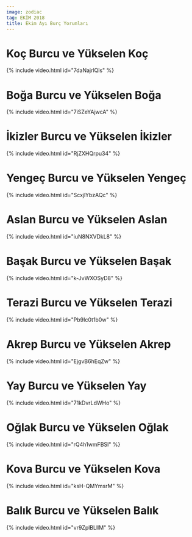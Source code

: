 ```yaml
---
image: zodiac
tag: EKİM 2018
title: Ekim Ayı Burç Yorumları
---
```


# Koç Burcu ve Yükselen Koç

{% include video.html id="7daNajrlQls" %}

# Boğa Burcu ve Yükselen Boğa

{% include video.html id="7iSZeYAjwcA" %}

# İkizler Burcu ve Yükselen İkizler

{% include video.html id="RjZXHQrpu34" %}

# Yengeç Burcu ve Yükselen Yengeç

{% include video.html id="ScxjlYbzAQc" %}

# Aslan Burcu ve Yükselen Aslan

{% include video.html id="iuN8NXVDkL8" %}

# Başak Burcu ve Yükselen Başak

{% include video.html id="k-JvWXOSyD8" %}

# Terazi Burcu ve Yükselen Terazi

{% include video.html id="Pb9Ic0t1b0w" %}

# Akrep Burcu ve Yükselen Akrep

{% include video.html id="EjgvB6hEqZw" %}

# Yay Burcu ve Yükselen Yay

{% include video.html id="71kDvrLdWHo" %}

# Oğlak Burcu ve Yükselen Oğlak

{% include video.html id="rQ4h1wmFBSI" %}

# Kova Burcu ve Yükselen Kova

{% include video.html id="ksH-QMYmsrM" %}

# Balık Burcu ve Yükselen Balık

{% include video.html id="vr9ZplBLllM" %}
